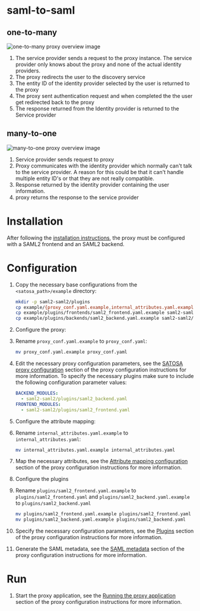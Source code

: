 # saml-to-saml

## one-to-many
![](images/one-to-many_proxy_uscase.png "one-to-many proxy overview image")

1. The service provider sends a request to the proxy instance. The service provider only knows about the proxy and none of the actual identity providers.
1. The proxy redirects the user to the discovery service
1. The entity ID of the identity provider selected by the user is returned to the proxy
1. The proxy sent authentication request and when completed the the user get redirected back to the proxy
1. The response returned from the Identity provider is returned to the Service provider

## many-to-one
![](images/many-to-one.png "many-to-one proxy overview image")

1. Service provider sends request to proxy
1. Proxy communicates with the identity provider which normally can't talk to the service provider.
A reason for this could be that it can't handle multiple entity ID's or that they are not really
compatible.
1. Response returned by the identity provider containing the user information.
1. proxy returns the response to the service provider

# Installation
After following the [installation instructions](README.md#installation), the proxy must
be configured with a SAML2 frontend and an SAML2 backend.


# Configuration

1. Copy the necessary base configurations from the `<satosa_path>/example` directory:
   ```bash
   mkdir -p saml2-saml2/plugins
   cp example/{proxy_conf.yaml.example,internal_attributes.yaml.example} saml2-saml2/
   cp example/plugins/frontends/saml2_frontend.yaml.example saml2-saml2/plugins/
   cp example/plugins/backends/saml2_backend.yaml.example saml2-saml2/plugins/
   ```

1. Configure the proxy:
  1. Rename `proxy_conf.yaml.example` to `proxy_conf.yaml`:
     ```bash
     mv proxy_conf.yaml.example proxy_conf.yaml
     ```

  1. Edit the necessary proxy configuration parameters, see the [SATOSA proxy
     configuration](README.md#proxy_conf) section of the proxy configuration instructions
     for more information.
     To specify the necessary plugins make sure to include the following
     configuration parameter values:
     ```yaml
     BACKEND_MODULES:
       - saml2-saml2/plugins/saml2_backend.yaml
     FRONTEND_MODULES:
       - saml2-saml2/plugins/saml2_frontend.yaml
     ```

1. Configure the attribute mapping:
  1. Rename `internal_attributes.yaml.example` to `internal_attributes.yaml`:
     ```bash
     mv internal_attributes.yaml.example internal_attributes.yaml
     ```

  1. Map the necessary attributes, see the [Attribute mapping configuration](README.md#attribute-mapping-configuration-internal_attributesyaml)
     section of the proxy configuration instructions for more
     information.

1. Configure the plugins
  1. Rename `plugins/saml2_frontend.yaml.example` to `plugins/saml2_frontend.yaml`
     and `plugins/saml2_backend.yaml.example` to `plugins/saml2_backend.yaml`
     ```bash
     mv plugins/saml2_frontend.yaml.example plugins/saml2_frontend.yaml
     mv plugins/saml2_backend.yaml.example plugins/saml2_backend.yaml
     ```

  1. Specify the necessary configuration parameters, see the [Plugins](README.md#plugins) section
     of the proxy configuration instructions for more information.

1. Generate the SAML metadata, see the [SAML metadata](README.md#saml_metadata) section of the
   proxy configuration instructions for more information.

# Run
1. Start the proxy application, see the [Running the proxy application](README.md#run) section of
   the proxy configuration instructions for more information.
